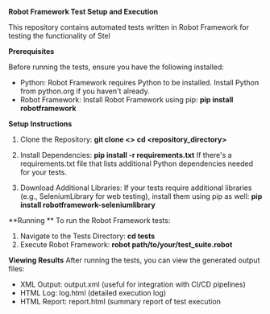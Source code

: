 **Robot Framework Test Setup and Execution**

This repository contains automated tests written in Robot Framework for testing the functionality of Stel

**Prerequisites**

Before running the tests, ensure you have the following installed:

- Python: Robot Framework requires Python to be installed. Install Python from python.org if you haven't already.
- Robot Framework: Install Robot Framework using pip:
  **pip install robotframework**

**Setup Instructions**

1. Clone the Repository: 
**git clone <>**
**cd <repository_directory>**

3. Install Dependencies:
**pip install -r requirements.txt**
If there's a requirements.txt file that lists additional Python dependencies needed for your tests.

4. Download Additional Libraries: If your tests require additional libraries (e.g., SeleniumLibrary for web testing), install them using pip as well:
   **pip install robotframework-seleniumlibrary**

**Running **
To run the Robot Framework tests:
1. Navigate to the Tests Directory: **cd tests**
2. Execute Robot Framework: **robot path/to/your/test_suite.robot**

**Viewing Results**
After running the tests, you can view the generated output files:

- XML Output: output.xml (useful for integration with CI/CD pipelines)
- HTML Log: log.html (detailed execution log)
- HTML Report: report.html (summary report of test execution

